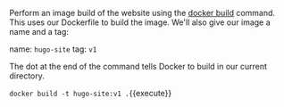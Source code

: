 Perform an image build of the website using the [docker build][0] command. This
uses our Dockerfile to build the image. We'll also give our image a name and a
tag:

name: `hugo-site`
tag: `v1`

The dot at the end of the command tells Docker to build in our current
directory.

`docker build -t hugo-site:v1 .`{{execute}}

[0]: https://docs.docker.com/engine/reference/commandline/build/